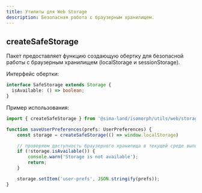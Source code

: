 ```yaml
---
title: Утилиты для Web Storage
description: Безопасная работа с браузерным хранилищем.
---
```


## createSafeStorage

Пакет предоставляет функцию создающую обертку для безопасной работы 
с браузерным хранилищем (localStorage и sessionStorage).

Интерфейс обертки:

```ts
interface SafeStorage extends Storage {
  isAvailable: () => boolean;
}
```


Пример использования:

```ts
import { createSafeStorage } from '@sima-land/isomorph/utils/web/storage';

function saveUserPreferences(prefs: UserPreferences) {
    const storage = createSafeStorage(() => window.localStorage)

    // проверяем доступность браузерного хранилища в текущей среде выполнения.
    if (!storage.isAvailable()) {
        console.warn('Storage is not available');
        return;
    }

    storage.setItem('user-prefs', JSON.stringify(prefs));
}
```



